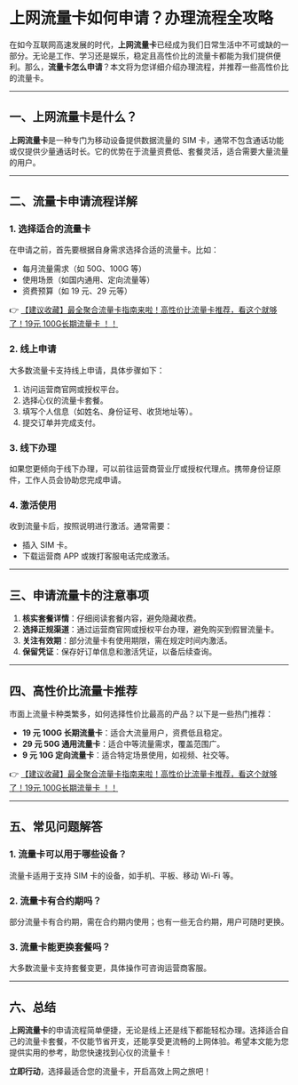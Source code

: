 # 上网流量卡如何申请？办理流程全攻略

在如今互联网高速发展的时代，**上网流量卡**已经成为我们日常生活中不可或缺的一部分。无论是工作、学习还是娱乐，稳定且高性价比的流量卡都能为我们提供便利。那么，**流量卡怎么申请**？本文将为您详细介绍办理流程，并推荐一些高性价比的流量卡。

---

## 一、上网流量卡是什么？

**上网流量卡**是一种专门为移动设备提供数据流量的 SIM 卡，通常不包含通话功能或仅提供少量通话时长。它的优势在于流量资费低、套餐灵活，适合需要大量流量的用户。

---

## 二、流量卡申请流程详解

### 1. 选择适合的流量卡
在申请之前，首先要根据自身需求选择合适的流量卡。比如：
- 每月流量需求（如 50G、100G 等）
- 使用场景（如国内通用、定向流量等）
- 资费预算（如 19 元、29 元等）

👉 [【建议收藏】最全聚合流量卡指南来啦！高性价比流量卡推荐，看这个就够了！19元 100G长期流量卡 ！！](https://bit.ly/Liuliangka)

### 2. 线上申请
大多数流量卡支持线上申请，具体步骤如下：
1. 访问运营商官网或授权平台。
2. 选择心仪的流量卡套餐。
3. 填写个人信息（如姓名、身份证号、收货地址等）。
4. 提交订单并完成支付。

### 3. 线下办理
如果您更倾向于线下办理，可以前往运营商营业厅或授权代理点。携带身份证原件，工作人员会协助您完成申请。

### 4. 激活使用
收到流量卡后，按照说明进行激活。通常需要：
- 插入 SIM 卡。
- 下载运营商 APP 或拨打客服电话完成激活。

---

## 三、申请流量卡的注意事项

1. **核实套餐详情**：仔细阅读套餐内容，避免隐藏收费。
2. **选择正规渠道**：通过运营商官网或授权平台办理，避免购买到假冒流量卡。
3. **关注有效期**：部分流量卡有使用期限，需在规定时间内激活。
4. **保留凭证**：保存好订单信息和激活凭证，以备后续查询。

---

## 四、高性价比流量卡推荐

市面上流量卡种类繁多，如何选择性价比最高的产品？以下是一些热门推荐：
- **19 元 100G 长期流量卡**：适合大流量用户，资费低且稳定。
- **29 元 50G 通用流量卡**：适合中等流量需求，覆盖范围广。
- **9 元 10G 定向流量卡**：适合特定场景使用，如视频、社交等。

👉 [【建议收藏】最全聚合流量卡指南来啦！高性价比流量卡推荐，看这个就够了！19元 100G长期流量卡 ！！](https://bit.ly/Liuliangka)

---

## 五、常见问题解答

### 1. 流量卡可以用于哪些设备？
流量卡适用于支持 SIM 卡的设备，如手机、平板、移动 Wi-Fi 等。

### 2. 流量卡有合约期吗？
部分流量卡有合约期，需在合约期内使用；也有一些无合约期，用户可随时更换。

### 3. 流量卡能更换套餐吗？
大多数流量卡支持套餐变更，具体操作可咨询运营商客服。

---

## 六、总结

**上网流量卡**的申请流程简单便捷，无论是线上还是线下都能轻松办理。选择适合自己的流量卡套餐，不仅能节省开支，还能享受更流畅的上网体验。希望本文能为您提供实用的参考，助您快速找到心仪的流量卡！

**立即行动**，选择最适合您的流量卡，开启高效上网之旅吧！